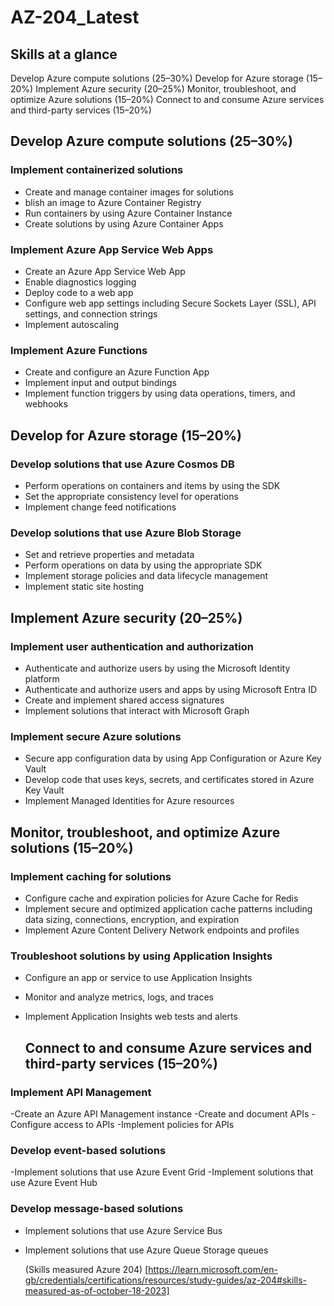 # AZ-204_Latest

## Skills at a glance
Develop Azure compute solutions (25–30%)
Develop for Azure storage (15–20%)
Implement Azure security (20–25%)
Monitor, troubleshoot, and optimize Azure solutions (15–20%)
Connect to and consume Azure services and third-party services (15–20%)

## Develop Azure compute solutions (25–30%)

### Implement containerized solutions
- Create and manage container images for solutions
- blish an image to Azure Container Registry
- Run containers by using Azure Container Instance
- Create solutions by using Azure Container Apps

### Implement Azure App Service Web Apps
- Create an Azure App Service Web App
- Enable diagnostics logging
- Deploy code to a web app
- Configure web app settings including Secure Sockets Layer (SSL), API settings, and connection strings
- Implement autoscaling

### Implement Azure Functions
- Create and configure an Azure Function App
- Implement input and output bindings
- Implement function triggers by using data operations, timers, and webhooks

## Develop for Azure storage (15–20%)
### Develop solutions that use Azure Cosmos DB
- Perform operations on containers and items by using the SDK
- Set the appropriate consistency level for operations
- Implement change feed notifications

### Develop solutions that use Azure Blob Storage
- Set and retrieve properties and metadata
- Perform operations on data by using the appropriate SDK
- Implement storage policies and data lifecycle management
- Implement static site hosting

## Implement Azure security (20–25%)
### Implement user authentication and authorization
- Authenticate and authorize users by using the Microsoft Identity platform
- Authenticate and authorize users and apps by using Microsoft Entra ID
- Create and implement shared access signatures
- Implement solutions that interact with Microsoft Graph

### Implement secure Azure solutions
- Secure app configuration data by using App Configuration or Azure Key Vault
- Develop code that uses keys, secrets, and certificates stored in Azure Key Vault
- Implement Managed Identities for Azure resources

## Monitor, troubleshoot, and optimize Azure solutions (15–20%)
### Implement caching for solutions
- Configure cache and expiration policies for Azure Cache for Redis
- Implement secure and optimized application cache patterns including data sizing, connections, encryption, and expiration
- Implement Azure Content Delivery Network endpoints and profiles

### Troubleshoot solutions by using Application Insights
- Configure an app or service to use Application Insights
- Monitor and analyze metrics, logs, and traces
- Implement Application Insights web tests and alerts

  ## Connect to and consume Azure services and third-party services (15–20%)
### Implement API Management
-Create an Azure API Management instance
-Create and document APIs
-Configure access to APIs
-Implement policies for APIs

### Develop event-based solutions
-Implement solutions that use Azure Event Grid
-Implement solutions that use Azure Event Hub

### Develop message-based solutions
- Implement solutions that use Azure Service Bus
- Implement solutions that use Azure Queue Storage queues

  (Skills measured Azure 204) [https://learn.microsoft.com/en-gb/credentials/certifications/resources/study-guides/az-204#skills-measured-as-of-october-18-2023]
